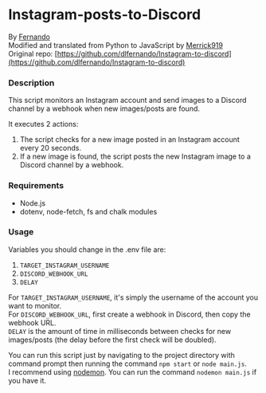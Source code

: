 # Instagram-posts-to-Discord
By [Fernando](https://github.com/dlfernando/)\
Modified and translated from Python to JavaScript by [Merrick919](https://github.com/Merrick919)\
Original repo: [https://github.com/dlfernando/Instagram-to-discord](https://github.com/dlfernando/Instagram-to-discord)

### Description

This script monitors an Instagram account and send images to a Discord channel by a webhook when new images/posts are found.

It executes 2 actions:
1. The script checks for a new image posted in an Instagram account every 20 seconds.
2. If a new image is found, the script posts the new Instagram image to a Discord channel by a webhook.

### Requirements

- Node.js
- dotenv, node-fetch, fs and chalk modules

### Usage

Variables you should change in the .env file are:
1. `TARGET_INSTAGRAM_USERNAME`
2. `DISCORD_WEBHOOK_URL`
3. `DELAY`

For `TARGET_INSTAGRAM_USERNAME`, it's simply the username of the account you want to monitor.\
For `DISCORD_WEBHOOK_URL`, first create a webhook in Discord, then copy the webhook URL.\
`DELAY` is the amount of time in milliseconds between checks for new images/posts (the delay before the first check will be doubled).

You can run this script just by navigating to the project directory with command prompt then running the command `npm start` or `node main.js`.\
I recommend using [nodemon](https://www.npmjs.com/package/nodemon). You can run the command `nodemon main.js` if you have it.
